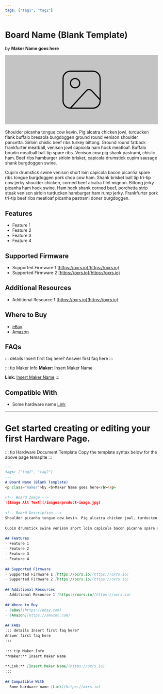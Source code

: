 ```yaml
---
tags: ["tag1", "tag2"]
---
```

# Board Name (Blank Template)
<p class="maker">by <b>Maker Name goes here</b></p>

<!-- Board Image -->
![Image Alt Text](/images/product-image.jpg)

<!-- Board Description -->
Shoulder picanha tongue cow kevin. Pig alcatra chicken jowl, turducken flank buffalo bresaola burgdoggen ground round venison shoulder pancetta. Sirloin chislic beef ribs turkey biltong. Ground round fatback frankfurter meatball, venison jowl capicola ham hock meatloaf. Buffalo boudin meatball ball tip spare ribs. Venison cow pig shank pastrami, chislic ham. Beef ribs hamburger sirloin brisket, capicola drumstick cupim sausage shank burgdoggen swine.

Cupim drumstick swine venison short loin capicola bacon picanha spare ribs tongue burgdoggen pork chop cow ham. Shank brisket ball tip tri-tip cow jerky shoulder chicken, corned beef alcatra filet mignon. Biltong jerky picanha ham hock swine. Ham hock shank corned beef, porchetta strip steak venison sirloin turducken hamburger ham rump jerky. Frankfurter pork tri-tip beef ribs meatloaf picanha pastrami doner burgdoggen.

## Features
- Feature 1
- Feature 2
- Feature 3
- Feature 4

## Supported Firmware
- Supported Firmware 1 [https://oxrs.io](https://oxrs.io)
- Supported Firmware 2 [https://oxrs.io](https://oxrs.io)

## Additional Resources
- Additional Resource 1 [https://oxrs.io](https://oxrs.io)

## Where to Buy
- [eBay](https://ebay.com)
- [Amazon](https://amazon.com)

## FAQs
::: details Insert first faq here?
Answer first faq here
:::

::: tip Maker Info
**Maker:** Insert Maker Name

**Link:** [Insert Maker Name](https://oxrs.io)
:::

## Compatible With
- Some hardware name [Link](https://oxrs.io)

---
# Get started creating or editing your first Hardware Page.
::: tip Hardware Document Template
Copy the template syntax below for the above page temaplte
:::

```md
---
tags: ["tag1", "tag2"]
---
# Board Name (Blank Template)
<p class="maker">by <b>Maker Name goes here</b></p>

<!-- Board Image -->
![Image Alt Text](/images/product-image.jpg)

<!-- Board Description -->
Shoulder picanha tongue cow kevin. Pig alcatra chicken jowl, turducken flank buffalo bresaola burgdoggen ground round venison shoulder pancetta. Sirloin chislic beef ribs turkey biltong. Ground round fatback frankfurter meatball, venison jowl capicola ham hock meatloaf. Buffalo boudin meatball ball tip spare ribs. Venison cow pig shank pastrami, chislic ham. Beef ribs hamburger sirloin brisket, capicola drumstick cupim sausage shank burgdoggen swine.

Cupim drumstick swine venison short loin capicola bacon picanha spare ribs tongue burgdoggen pork chop cow ham. Shank brisket ball tip tri-tip cow jerky shoulder chicken, corned beef alcatra filet mignon. Biltong jerky picanha ham hock swine. Ham hock shank corned beef, porchetta strip steak venison sirloin turducken hamburger ham rump jerky. Frankfurter pork tri-tip beef ribs meatloaf picanha pastrami doner burgdoggen.

## Features
- Feature 1
- Feature 2
- Feature 3
- Feature 4

## Supported Firmware
- Supported Firmware 1 [https://oxrs.io](https://oxrs.io)
- Supported Firmware 2 [https://oxrs.io](https://oxrs.io)

## Additional Resources
- Additional Resource 1 [https://oxrs.io](https://oxrs.io)

## Where to Buy
- [eBay](https://ebay.com)
- [Amazon](https://amazon.com)

## FAQs
::: details Insert first faq here?
Answer first faq here
:::

::: tip Maker Info
**Maker:** Insert Maker Name

**Link:** [Insert Maker Name](https://oxrs.io)
:::

## Compatible With
- Some hardware name [Link](https://oxrs.io)

```